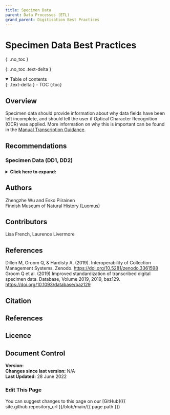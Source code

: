 ```yaml
---
title: Specimen Data
parent: Data Processes (ETL)
grand_parent: Digitisation Best Practices
---
```


# Specimen Data Best Practices
{: .no_toc }

  {: .no_toc .text-delta }
<details open markdown="block">
  <summary>
    Table of contents
  </summary>
  {: .text-delta }
- TOC
{:toc}
</details>

## Overview
Specimen data should provide information about why data fields have been left incomplete, and should tell the user if Optical Character Recognition (OCR) was applied. More information on why this is important can be found in the [Manual Transcription Guidance](/ElectronicDataCapture/Transcription.html).

## Recommendations

### Specimen Data (DD1, DD2)
<details>
	<summary> <strong>Click here to expand:</strong> </summary>
	<p><strong>Level:</strong> Advanced </p>
	<p><strong>Use Case:</strong> As a researcher I want to know if data is reliable/complete so that I can determine if it can be included to my research.</p>
	<p><strong>Recommendation:</strong></p>
	<p>DD1: When data is extracted from the digitalisation platform to CMS, make
	sure there is information available about a missing datafield: (1) if the field is
	marked empty/missing by the digitation operator or (2) if the field was not
	databased at all by the operator.</p>
	<p>DD2: If Optical Character Recognition (OCR) is applied during the ETL process, the CMS should support marking
	the data field to be "automatically filled" and the ETL process should make sure
	to fill in this information.</p>
	
	<p><strong>Discussion</strong></p>
	<p>Data field value can be one of the following:</p>
	<ul>
		<li><strong>Absent:</strong> information has not been documented at time of collection event and
		can not be later resolved </li>
		<li><strong>Unknown: </strong> information is documented but is not yet databased </li>
		<li><strong>Unknown:missing:</strong> the information could have been databased but is absent</li>
		<li><strong>Unknown:indecipherable:</strong> the information appears to be present but failed to
		be captured</li>
		<li><strong>Automatically filled:</strong> information has been databased using automated
		methods (OCR) but not yet cleaned/verified by a human </li>
		<li><strong>Default:</strong> information is present and has no known problems </li>
		<li><strong>Erroneous:</strong> information is present but contains errors/marked as unreliable by
		a human</li>
		<li><strong>Unknown:withheld:</strong> information is databased but has been withheld by the
		provider (Note: not a factor for ETL processes; this is a data publishing problem) </li>
	</ul>
	
	<p><strong>Implementation</strong></p>
	<p>See <a href="/ElectronicDataCapture/Transcription.html">Manual Transcription Guidance</a> for more information</p>
	
	<p><strong>References</strong></p>
	<p>Dillen M, Groom Q, & Hardisty A. (2019). Interoperability of Collection Management Systems. Zenodo. <a href="https://doi.org/10.5281/zenodo.3361598">https://doi.org/10.5281/zenodo.3361598</a> (p5 recommendation #8) </p>
	<p>Groom Q et al. (2019) Improved standardization of transcribed digital specimen data.
	Database, Volume 2019, 2019, baz129. <a href="https://doi.org/10.1093/database/baz129">https://doi.org/10.1093/database/baz129</a> (table 2) </p>
</details>

## Authors
Zhengzhe Wu and Esko Piirainen\
Finnish Museum of Natural History (Luomus)

## Contributors
Lisa French, Laurence Livermore

## References
Dillen M, Groom Q, & Hardisty A. (2019). Interoperability of Collection Management Systems. Zenodo. <a href="https://doi.org/10.5281/zenodo.3361598">https://doi.org/10.5281/zenodo.3361598</a>\
Groom Q et al. (2019) Improved standardization of transcribed digital specimen data. Database, Volume 2019, 2019, baz129. <a href="https://doi.org/10.1093/database/baz129">https://doi.org/10.1093/database/baz129</a>

## Citation

## References

## Licence

## Document Control
**Version:** \
**Changes since last version:** N/A\
**Last Updated:** 28 June 2022

### Edit This Page
You can suggest changes to this page on our [GitHub]({{ site.github.repository_url }}/blob/main/{{ page.path }})
